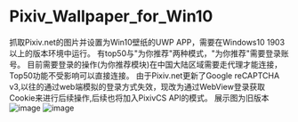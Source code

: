 # Pixiv_Wallpaper_for_Win10
抓取Pixiv.net的图片并设置为Win10壁纸的UWP APP，需要在Windows10 1903以上的版本环境中运行。
有top50与"为你推荐"两种模式，"为你推荐"需要登录账号。
目前需要登录的操作(为你推荐模块)在中国大陆区域需要走代理才能连接，Top50功能不受影响可以直接连接。
由于Pixiv.net更新了Google reCAPTCHA v3,以往的通过web端模拟的登录方式失效，现改为通过WebView登录获取Cookie来进行后续操作,后续也将加入PixivCS API的模式。
展示图为旧版本
![image](https://github.com/democyann/Pixiv_Wallpaper_for_Win10/blob/relife/Pixiv_Wallpaper_for_Win10/preview_img/WL0%40M5QE8R_%24V%5B_COMK%40G94.png)
![image](https://github.com/democyann/Pixiv_Wallpaper_for_Win10/blob/relife/Pixiv_Wallpaper_for_Win10/preview_img/DVP~0LYRFZ%60MA1W4%24LD%5BJ%5DN.png)
